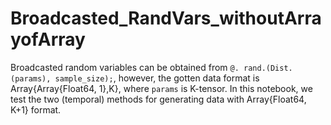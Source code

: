 # Broadcasted_RandVars_withoutArrayofArray

Broadcasted random variables can be obtained from `@. rand.(Dist.(params), sample_size);`, however, the gotten data format is Array{Array{Float64, 1},K}, where `params` is K-tensor. In this notebook, we test the two (temporal) methods for generating data with Array{Float64, K+1} format.
